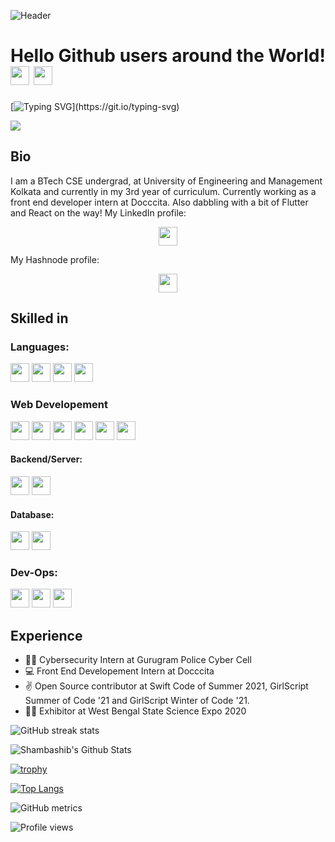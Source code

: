 ![Header](https://raw.githubusercontent.com/halfrost/halfrost/master/icons/header_.png)


# Hello Github users around the World! <img src= "https://media2.giphy.com/media/Lm5hxmmI6ucOQGfjKj/giphy.gif?cid=6c09b952o9xti0m387z597k2xqipch3qmqjydym98oef87ve&rid=giphy.gif&ct=s" width= "30" height= "30"> <img src= "https://media.tenor.com/images/2adfe94e69139f3e22623b61d375a7a7/tenor.gif" width= "30" height= "30">


[![Typing SVG](https://readme-typing-svg.herokuapp.com?font=Architects+Daughter&color=%23008080&lines=Hi!+Its'+Shambashib;I'm+a+Web+Developer!;I'm+a+CRAZY+football+fan!;And+working+on+my+chess+skills+XD!)](https://git.io/typing-svg)

<img src="https://profile-counter.glitch.me/shambashib20/count.svg">


## Bio
I am a BTech CSE undergrad, at University of Engineering and Management Kolkata and currently in my 3rd year of curriculum. Currently working as a front end developer intern at Docccita.
Also dabbling with a bit of Flutter and React on the way!
My LinkedIn profile:
<p align="center">
<a href="https://www.linkedin.com/in/shambashib"><img height="30" src="https://raw.githubusercontent.com/soumyadip007/soumyadip007/master/img/social/l.png"></a>
  

My Hashnode profile:
<p align="center">
<a href="https://hashnode.com/@shambashib"><img height="30" src="https://raw.githubusercontent.com/shambashib20/shambashib20/master/hashnode.png"></a>
</p>

## Skilled in

### Languages:

<code><img src="https://raw.githubusercontent.com/shambashib20/shambashib20/master/java.png" height="30"></code>
<code><img src="https://raw.githubusercontent.com/soumyadip007/soumyadip007/master/img/pl/js.png" height="30"></code>
<code><img src="https://raw.githubusercontent.com/soumyadip007/soumyadip007/master/img/pl/ts.png" height="30"></code>
<code><img src="https://raw.githubusercontent.com/soumyadip007/soumyadip007/master/img/pl/python.png" height="30"></code>

### Web Developement
<code><img src="https://raw.githubusercontent.com/soumyadip007/soumyadip007/master/img/web/ui/html.png" height="30"></code>
<code><img src="https://raw.githubusercontent.com/soumyadip007/soumyadip007/master/img/web/ui/css.png" height="30"></code>
<code><img src="https://raw.githubusercontent.com/soumyadip007/soumyadip007/master/img/web/ui/bt.jpg" height="30"></code>
<code><img src="https://upload.wikimedia.org/wikipedia/commons/thumb/a/a7/React-icon.svg/1200px-React-icon.svg.png" height="30"></code>
<code><img src="https://raw.githubusercontent.com/soumyadip007/soumyadip007/master/img/web/ui/jq.jpg" height="30"></code>
<code><img src="https://raw.githubusercontent.com/soumyadip007/soumyadip007/master/img/web/ui/redux.png" height="30"></code>

#### Backend/Server:

<code><img src="https://upload.wikimedia.org/wikipedia/commons/d/d9/Node.js_logo.svg" height="30"></code>
<code><img src="https://encrypted-tbn0.gstatic.com/images?q=tbn:ANd9GcR0syl-pMTbiJQw4yW4R0Ll8A3a-K8jAw2M_Q&usqp=CAU" height="30"></code>

#### Database:

<code><img src="https://raw.githubusercontent.com/soumyadip007/soumyadip007/master/img/db/mysql1.png" height="30"></code>
<code><img src="https://raw.githubusercontent.com/soumyadip007/soumyadip007/master/img/db/mongo.png" height="30"></code>


### Dev-Ops:

<code><img src="https://raw.githubusercontent.com/soumyadip007/soumyadip007/master/img/cloud/git.png" height="30"></code>
<code><img src="https://raw.githubusercontent.com/soumyadip007/soumyadip007/master/img/cloud/github.png" height="30"></code>
<code><img src="https://www.gstatic.com/devrel-devsite/prod/v2210075187f059b839246c2c03840474501c3c6024a99fb78f6293c1b4c0f664/firebase/images/touchicon-180.png" height="30"></code>



## Experience
* 🙇‍♂️ Cybersecurity Intern at Gurugram Police Cyber Cell
* 💻 Front End Developement Intern at Docccita 
* ✌️ Open Source contributor at Swift Code of Summer 2021, GirlScript Summer of Code '21 and GirlScript Winter of Code '21.
* 🧑‍🔬 Exhibitor at West Bengal State Science Expo 2020

  
![GitHub streak stats](https://github-readme-streak-stats.herokuapp.com/?user=shambashib20&theme=dark)  

![Shambashib's Github Stats](https://github-readme-stats.vercel.app/api?username=shambashib20&count_private=true&show_icons=true&theme=dark)

[![trophy](https://github-profile-trophy.vercel.app/?username=shambashib20&theme=darkhub)](https://github.com/shambashib20/github-profile-trophy)



[![Top Langs](https://github-readme-stats.vercel.app/api/top-langs/?username=shambashib20&layout=compact&theme=dark)](https://github.com/shambashib20/github-readme-stats)
 
![GitHub metrics](https://metrics.lecoq.io/shambashib20)  

![Profile views](https://gpvc.arturio.dev/shambashib20)


